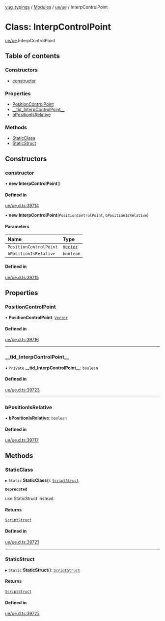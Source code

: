 [yug_typings](../README.md) / [Modules](../modules.md) / [ue/ue](../modules/ue_ue.md) / InterpControlPoint

# Class: InterpControlPoint

[ue/ue](../modules/ue_ue.md).InterpControlPoint

## Table of contents

### Constructors

- [constructor](ue_ue.InterpControlPoint.md#constructor)

### Properties

- [PositionControlPoint](ue_ue.InterpControlPoint.md#positioncontrolpoint)
- [\_\_tid\_InterpControlPoint\_\_](ue_ue.InterpControlPoint.md#__tid_interpcontrolpoint__)
- [bPositionIsRelative](ue_ue.InterpControlPoint.md#bpositionisrelative)

### Methods

- [StaticClass](ue_ue.InterpControlPoint.md#staticclass)
- [StaticStruct](ue_ue.InterpControlPoint.md#staticstruct)

## Constructors

### constructor

• **new InterpControlPoint**()

#### Defined in

[ue/ue.d.ts:39714](https://github.com/YugMetaverse/yug_typings/blob/b7d9b19/ue/ue.d.ts#L39714)

• **new InterpControlPoint**(`PositionControlPoint`, `bPositionIsRelative`)

#### Parameters

| Name | Type |
| :------ | :------ |
| `PositionControlPoint` | [`Vector`](ue_ue_s.Vector.md) |
| `bPositionIsRelative` | `boolean` |

#### Defined in

[ue/ue.d.ts:39715](https://github.com/YugMetaverse/yug_typings/blob/b7d9b19/ue/ue.d.ts#L39715)

## Properties

### PositionControlPoint

• **PositionControlPoint**: [`Vector`](ue_ue_s.Vector.md)

#### Defined in

[ue/ue.d.ts:39716](https://github.com/YugMetaverse/yug_typings/blob/b7d9b19/ue/ue.d.ts#L39716)

___

### \_\_tid\_InterpControlPoint\_\_

• `Private` **\_\_tid\_InterpControlPoint\_\_**: `boolean`

#### Defined in

[ue/ue.d.ts:39723](https://github.com/YugMetaverse/yug_typings/blob/b7d9b19/ue/ue.d.ts#L39723)

___

### bPositionIsRelative

• **bPositionIsRelative**: `boolean`

#### Defined in

[ue/ue.d.ts:39717](https://github.com/YugMetaverse/yug_typings/blob/b7d9b19/ue/ue.d.ts#L39717)

## Methods

### StaticClass

▸ `Static` **StaticClass**(): [`ScriptStruct`](ue_ue.ScriptStruct.md)

**`Deprecated`**

use StaticStruct instead.

#### Returns

[`ScriptStruct`](ue_ue.ScriptStruct.md)

#### Defined in

[ue/ue.d.ts:39721](https://github.com/YugMetaverse/yug_typings/blob/b7d9b19/ue/ue.d.ts#L39721)

___

### StaticStruct

▸ `Static` **StaticStruct**(): [`ScriptStruct`](ue_ue.ScriptStruct.md)

#### Returns

[`ScriptStruct`](ue_ue.ScriptStruct.md)

#### Defined in

[ue/ue.d.ts:39722](https://github.com/YugMetaverse/yug_typings/blob/b7d9b19/ue/ue.d.ts#L39722)
